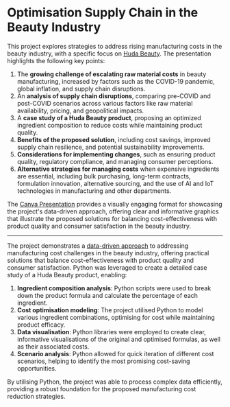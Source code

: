 # Optimisation Supply Chain in the Beauty Industry

This project explores strategies to address rising manufacturing costs in the beauty industry, with a specific focus on [Huda Beauty](https://hudabeauty.com/uk/en_GB/home). The presentation highlights the following key points:

1. The **growing challenge of escalating raw material costs** in beauty manufacturing, increased by factors such as the COVID-19 pandemic, global inflation, and supply chain disruptions.
2. An **analysis of supply chain disruptions**, comparing pre-COVID and post-COVID scenarios across various factors like raw material availability, pricing, and geopolitical impacts.
3. A **case study of a Huda Beauty product**, proposing an optimized ingredient composition to reduce costs while maintaining product quality.
4. **Benefits of the proposed solution**, including cost savings, improved supply chain resilience, and potential sustainability improvements.
5. **Considerations for implementing changes**, such as ensuring product quality, regulatory compliance, and managing consumer perceptions.
6. **Alternative strategies for managing costs** when expensive ingredients are essential, including bulk purchasing, long-term contracts, formulation innovation, alternative sourcing, and the use of AI and IoT technologies in manufacturing and other departments.

The [Canva Presentation](https://www.canva.com/design/DAGIxHGnWvE/Jfb_fwXokNnOpbRmeGc5ZA/edit?utm_content=DAGIxHGnWvE&utm_campaign=designshare&utm_medium=link2&utm_source=sharebutton) provides a visually engaging format for showcasing the project's data-driven approach, offering clear and informative graphics that illustrate the proposed solutions for balancing cost-effectiveness with product quality and consumer satisfaction in the beauty industry.

----

The project demonstrates a [data-driven approach](https://github.com/hawra-nawi/Optimisation_Supply_Chain_Beauty_Industry/blob/main/data_analysis_product_composition.py) to addressing manufacturing cost challenges in the beauty industry, offering practical solutions that balance cost-effectiveness with product quality and consumer satisfaction. Python was leveraged to create a detailed case study of a Huda Beauty product, enabling:

1. **Ingredient composition analysis**: Python scripts were used to break down the product formula and calculate the percentage of each ingredient.
2. **Cost optimisation modeling**: The project utilised Python to model various ingredient combinations, optimising for cost while maintaining product efficacy.
3. **Data visualisation**: Python libraries were employed to create clear, informative visualisations of the original and optimised formulas, as well as their associated costs.
4. **Scenario analysis**: Python allowed for quick iteration of different cost scenarios, helping to identify the most promising cost-saving opportunities.

By utilising Python, the project was able to process complex data efficiently, providing a robust foundation for the proposed manufacturing cost reduction strategies.
